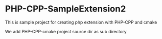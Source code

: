 # PHP-CPP-SampleExtension2
This is sample project for creating php extension with PHP-CPP and cmake

We add PHP-CPP-cmake project source dir as sub directory